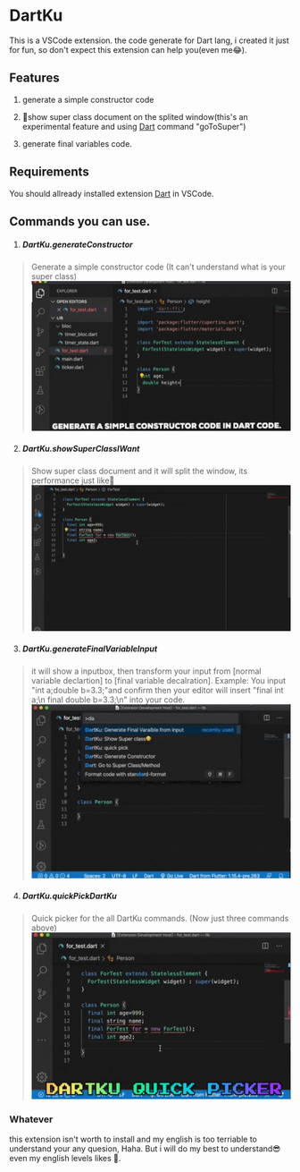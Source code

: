# DartKu 
This is a VSCode extension.
the code generate for Dart lang, i created it just for fun, so don't expect this extension can help you(even me😂).
## Features
1. generate a simple constructor code
   
2. 💩show super class document on the splited window(this's an experimental feature and using [Dart](https://marketplace.visualstudio.com/items?itemName=Dart-Code.dart-code) command "goToSuper")
3. generate final variables code.
## Requirements
You should allready installed extension [Dart](https://marketplace.visualstudio.com/items?itemName=Dart-Code.dart-code) in VSCode.

## Commands you can use.
1. ##### DartKu.generateConstructor
> Generate a simple constructor code
> (It can't understand what is your super class)
![The demo for Generate a simple constructor](./gif/DartKu_generateConstructor.gif)
2. ##### DartKu.showSuperClassIWant
> Show super class document and it will split the window, its performance just like💩
![The demo for showing the super class](./gif/dartku_show_super_class.gif)
3. ##### DartKu.generateFinalVariableInput
> it will show a inputbox, then transform your input from [normal variable declartion] to [final variable decalration].
Example:
You input "int a;double b=3.3;"and confirm then your editor will insert
"final int a;\n
 final double b=3.3;\n" into your code.
 ![final variable decalration.gif](./gif/finalVariableInout.gif)
4. ##### DartKu.quickPickDartKu
> Quick picker for the all DartKu commands.
> (Now just three commands above)
![DartKu Quick picker.gif](./gif/DartKu_quickPickDartKu.gif)
### Whatever
this extension isn't worth to install and my english is too terriable to understand your any quesion, Haha.
But i will do my best to understand😎 even my english levels likes 💩.
